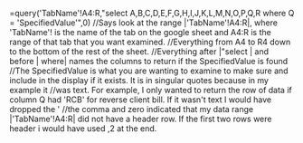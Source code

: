 =query('TabName'!A4:R,"select A,B,C,D,E,F,G,H,I,J,K,L,M,N,O,P,Q,R where Q = 'SpecifiedValue'",0)
//Says look at the range |'TabName'!A4:R|, where 'TabName'! is the name of the tab on the google sheet and A4:R is the range of that tab that you want examined.
//Everything from A4 to R4 down to the bottom of the rest of the sheet.
//Everything after |"select | and before | where| names the columns to return if the SpecifiedValue is found
//The SpecifiedValue is what you are wanting to examine to make sure and include in the display if it exists.  It is in singular quotes because in my example it
//was text.  For example, I only wanted to return the row of data if column Q had 'RCB' for reverse client bill.  If it wasn't text I would have dropped the '
//the comma and zero indicated that my data range |'TabName'!A4:R| did not have a header row.  If the first two rows were header i would have used ,2 at the end.
